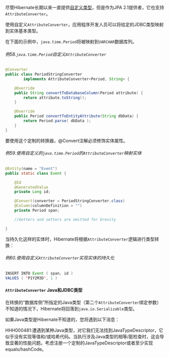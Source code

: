 尽管Hibernate长期以来一直提供[自定义类型](http://docs.jboss.org/hibernate/orm/current/userguide/html_single/Hibernate_User_Guide.html#basic-custom-type)，但是作为JPA 2.1提供者，它也支持`AttributeConverter`。

使用自定义`AttributeConverter`，应用程序开发人员可以将给定的JDBC类型映射到实体基本类型。

在下面的示例中，`java.time.Period`将被映射到`VARCHAR`数据库列。

###### 例58.`java.time.Period`自定义`AttributeConverter`

```java
@Converter
public class PeriodStringConverter
        implements AttributeConverter<Period, String> {

    @Override
    public String convertToDatabaseColumn(Period attribute) {
        return attribute.toString();
    }

    @Override
    public Period convertToEntityAttribute(String dbData) {
        return Period.parse( dbData );
    }
}
```

要使用这个定制的转换器，@Convert注解必须修饰实体属性。

###### 例59.使用自定义的`java.time.Period`的`AttributeConverter`映射实体

```java
@Entity(name = "Event")
public static class Event {

    @Id
    @GeneratedValue
    private Long id;

    @Convert(converter = PeriodStringConverter.class)
    @Column(columnDefinition = "")
    private Period span;

    //Getters and setters are omitted for brevity

}
```

当持久化这样的实体时，Hibernate将根据`AttributeConverter`逻辑进行类型转换：

###### 例60.使用自定义`AttributeConverter`实现实体的持久化

```java
INSERT INTO Event ( span, id )
VALUES ( 'P1Y2M3D', 1 )
```

#### `AttributeConverter` Java和JDBC类型

在转换的“数据库侧”所指定的Java类型（第二个`AttributeConverter`绑定参数）不知道的情况下，Hibernate将回落到`java.io.Serializable`类型。

如果Java类型是Hibernate不知道的，您将遇到以下消息：

HHH000481:遭遇到某种Java类型，对它我们无法找到JavaTypeDescriptor，它似乎没有实现等值和/或哈希代码。当执行涉及Java类型的相等/脏检查时，这会导致显著的性能问题。考虑注册一个定制的JavaTypeDescriptor或者至少实现equals/hashCode。


